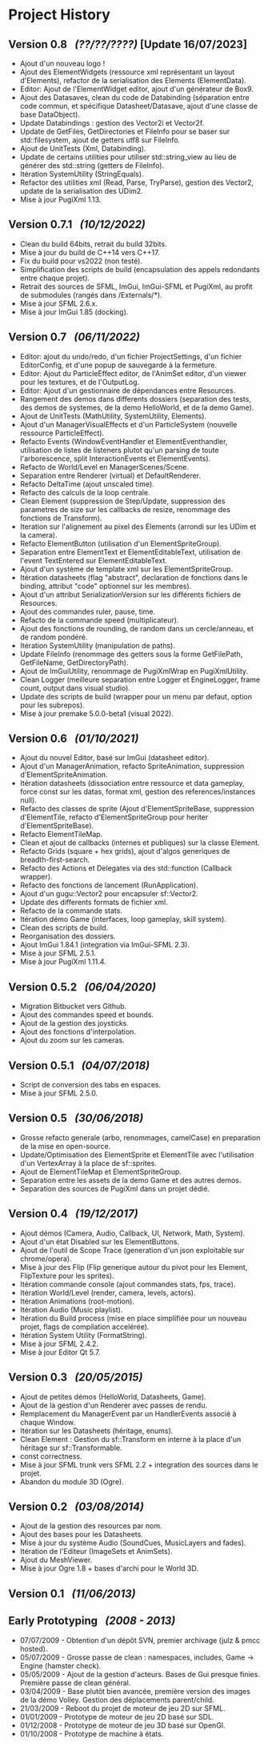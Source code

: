 # Project History

## Version 0.8 &nbsp; _(??/??/????)_ [Update 16/07/2023]
- Ajout d'un nouveau logo !
- Ajout des ElementWidgets (ressource xml représentant un layout d'Elements), refactor de la serialisation des Elements (ElementData).
- Editor: Ajout de l'ElementWidget editor, ajout d'un générateur de Box9.
- Ajout des Datasaves, clean du code de Databinding (séparation entre code commun, et spécifique Datasheet/Datasave, ajout d'une classe de base DataObject).
- Update Databindings : gestion des Vector2i et Vector2f.
- Update de GetFiles, GetDirectories et FileInfo pour se baser sur std::filesystem, ajout de getters utf8 sur FileInfo.
- Ajout de UnitTests (Xml, Databinding).
- Update de certains utilities pour utiliser std::string_view au lieu de générer des std::string (getters de FileInfo).
- Itération SystemUtility (StringEquals).
- Refactor des utilities xml (Read, Parse, TryParse), gestion des Vector2, update de la serialisation des UDim2.
- Mise à jour PugiXml 1.13.

## Version 0.7.1 &nbsp; _(10/12/2022)_
- Clean du build 64bits, retrait du build 32bits.
- Mise à jour du build de C++14 vers C++17.
- Fix du build pour vs2022 (non testé).
- Simplification des scripts de build (encapsulation des appels redondants entre chaque projet).
- Retrait des sources de SFML, ImGui, ImGui-SFML et PugiXml, au profit de submodules (rangés dans /Externals/*).
- Mise à jour SFML 2.6.x.
- Mise à jour ImGui 1.85 (docking).

## Version 0.7 &nbsp; _(06/11/2022)_
- Editor: ajout du undo/redo, d'un fichier ProjectSettings, d'un fichier EditorConfig, et d'une popup de sauvegarde à la fermeture.
- Editor: Ajout du ParticleEffect editor, de l'AnimSet editor, d'un viewer pour les textures, et de l'OutputLog.
- Editor: Ajout d'un gestionnaire de dépendances entre Resources.
- Rangement des demos dans differents dossiers (separation des tests, des demos de systemes, de la demo HelloWorld, et de la demo Game).
- Ajout de UnitTests (MathUtility, SystemUtility, Elements).
- Ajout d'un ManagerVisualEffects et d'un ParticleSystem (nouvelle ressource ParticleEffect).
- Refacto Events (WindowEventHandler et ElementEventhandler, utilisation de listes de listeners plutot qu'un parsing de toute l'arborescence, split InteractionEvents et ElementEvents).
- Refacto de World/Level en ManagerScenes/Scene.
- Separation entre Renderer (virtual) et DefaultRenderer.
- Refacto DeltaTime (ajout unscaled time).
- Refacto des calculs de la loop centrale.
- Clean Element (suppression de Step/Update, suppression des parametres de size sur les callbacks de resize, renommage des fonctions de Transform).
- Iteration sur l'alignement au pixel des Elements (arrondi sur les UDim et la camera).
- Refacto ElementButton (utilisation d'un ElementSpriteGroup).
- Separation entre ElementText et ElementEditableText, utilisation de l'event TextEntered sur ElementEditableText.
- Ajout d'un système de template xml sur les ElementSpriteGroup.
- Itération datasheets (flag "abstract", declaration de fonctions dans le binding, attribut "code" optionnel sur les membres).
- Ajout d'un attribut SerializationVersion sur les différents fichiers de Resources.
- Ajout des commandes ruler, pause, time.
- Refacto de la commande speed (multiplicateur).
- Ajout des fonctions de rounding, de random dans un cercle/anneau, et de random pondéré.
- Itération SystemUtility (manipulation de paths).
- Update FileInfo (renommage des getters sous la forme GetFilePath, GetFileName, GetDirectoryPath).
- Ajout de ImGuiUtility, renommage de PugiXmlWrap en PugiXmlUtility.
- Clean Logger (meilleure separation entre Logger et EngineLogger, frame count, output dans visual studio).
- Update des scripts de build (wrapper pour un menu par defaut, option pour les subrepos).
- Mise à jour premake 5.0.0-beta1 (visual 2022).

## Version 0.6 &nbsp; _(01/10/2021)_
- Ajout du nouvel Editor, basé sur ImGui (datasheet editor).
- Ajout d'un ManagerAnimation, refacto SpriteAnimation, suppression d'ElementSpriteAnimation.
- Itération datasheets (dissociation entre ressource et data gameplay, force const sur les datas, format xml, gestion des references/instances null).
- Refacto des classes de sprite (Ajout d'ElementSpriteBase, suppression d'ElementTile, refacto d'ElementSpriteGroup pour heriter d'ElementSpriteBase).
- Refacto ElementTileMap.
- Clean et ajout de callbacks (internes et publiques) sur la classe Element.
- Refacto Grids (square + hex grids), ajout d'algos generiques de breadth-first-search.
- Refacto des Actions et Delegates via des std::function (Callback wrapper).
- Refacto des fonctions de lancement (RunApplication).
- Ajout d'un gugu::Vector2 pour encapsuler sf::Vector2.
- Update des differents formats de fichier xml.
- Refacto de la commande stats.
- Itération démo Game (interfaces, loop gameplay, skill system).
- Clean des scripts de build.
- Reorganisation des dossiers.
- Ajout ImGui 1.84.1 (integration via ImGui-SFML 2.3).
- Mise à jour SFML 2.5.1.
- Mise à jour PugiXml 1.11.4.

## Version 0.5.2 &nbsp; _(06/04/2020)_
- Migration Bitbucket vers Github.
- Ajout des commandes speed et bounds.
- Ajout de la gestion des joysticks.
- Ajout des fonctions d'interpolation.
- Ajout du zoom sur les cameras.

## Version 0.5.1 &nbsp; _(04/07/2018)_
- Script de conversion des tabs en espaces.
- Mise à jour SFML 2.5.0.

## Version 0.5 &nbsp; _(30/06/2018)_
- Grosse refacto generale (arbo, renommages, camelCase) en preparation de la mise en open-source.
- Update/Optimisation des ElementSprite et ElementTile avec l'utilisation d'un VertexArray à la place de sf::sprites.
- Ajout de ElementTileMap et ElementSpriteGroup.
- Separation entre les assets de la demo Game et des autres demos.
- Separation des sources de PugiXml dans un projet dédié.

## Version 0.4 &nbsp; _(19/12/2017)_
- Ajout démos (Camera, Audio, Callback, UI, Network, Math, System).
- Ajout d'un état Disabled sur les ElementButtons.
- Ajout de l'outil de Scope Trace (generation d'un json exploitable sur chrome/opera).
- Mise à jour des Flip (Flip generique autour du pivot pour les Element, FlipTexture pour les sprites).
- Itération commande console (ajout commandes stats, fps, trace).
- Itération World/Level (render, camera, levels, actors).
- Itération Animations (root-motion).
- Itération Audio (Music playlist).
- Itération du Build process (mise en place simplifiée pour un nouveau projet, flags de compilation accelérée).
- Itération System Utility (FormatString).
- Mise à jour SFML 2.4.2.
- Mise à jour Editor Qt 5.7.

## Version 0.3 &nbsp; _(20/05/2015)_
- Ajout de petites démos (HelloWorld, Datasheets, Game).
- Ajout de la gestion d'un Renderer avec passes de rendu.
- Remplacement du ManagerEvent par un HandlerEvents associé à chaque Window.
- Itération sur les Datasheets (héritage, enums).
- Clean Element : Gestion du sf::Transform en interne à la place d'un héritage sur sf::Transformable.
- const correctness.
- Mise à jour SFML trunk vers SFML 2.2 + integration des sources dans le projet.
- Abandon du module 3D (Ogre).

## Version 0.2 &nbsp; _(03/08/2014)_
- Ajout de la gestion des resources par nom.
- Ajout des bases pour les Datasheets.
- Mise à jour du système Audio (SoundCues, MusicLayers and fades).
- Itération de l'Editeur (ImageSets et AnimSets).
- Ajout du MeshViewer.
- Mise à jour Ogre 1.8 + bases d'archi pour le World 3D.

## Version 0.1 &nbsp; _(11/06/2013)_

## Early Prototyping &nbsp; _(2008 - 2013)_
- 07/07/2009 - Obtention d'un dépôt SVN, premier archivage (julz & pmcc hosted).
- 05/07/2009 - Grosse passe de clean : namespaces, includes, Game -> Engine (hamster check).
- 05/05/2009 - Ajout de la gestion d'acteurs. Bases de Gui presque finies. Première passe de clean général.
- 03/04/2009 - Base plutôt bien avancée, première version des images de la démo Volley. Gestion des déplacements parent/child.
- 21/03/2009 - Reboot du projet de moteur de jeu 2D sur SFML.
- 01/01/2009 - Prototype de moteur de jeu 2D basé sur SDL.
- 01/12/2008 - Prototype de moteur de jeu 3D basé sur OpenGl.
- 01/10/2008 - Prototype de machine à états.
